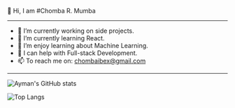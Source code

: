 
👋 Hi, I am #Chomba R. Mumba
<hr>

- 🔭 I’m currently working on side projects.
- 🌱 I’m currently learning React.
- 👯 I’m enjoy learning about Machine Learning.
- 🤔 I can help with Full-stack Development.
- 📫 To reach me on: chombaibex@gmail.com

<hr>

![Ayman's GitHub stats](https://github-readme-stats.vercel.app/api?username=Chomba-Mumba&theme=github_dark&show_icons=true)

![Top Langs](https://github-readme-stats.vercel.app/api/top-langs/?username=Chomba-Mumba&layout=compact&theme=github_dark)
